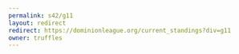 ```yaml
---
permalink: s42/g11
layout: redirect
redirect: https://dominionleague.org/current_standings?div=g11
owner: truffles
---
```

